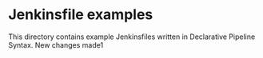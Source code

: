 # Jenkinsfile examples

This directory contains example Jenkinsfiles written in Declarative Pipeline Syntax. 
New changes made1
